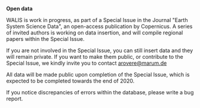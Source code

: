 **Open data**

WALIS is work in progress, as part of a Special Issue in the Journal "Earth System Science Data", an open-access publication by Copernicus. A series of invited authors is working on data insertion, and will compile regional papers within the Special Issue.

If you are not involved in the Special Issue, you can still insert data and they will remain private. If you want to make them public, or contribute to the Special Issue, we kindly invite you to contact arovere@marum.de

All data will be made public upon completion of the Special Issue, which is expected to be completed towards the end of 2020.

If you notice discrepancies of errors within the database, please write a bug report.